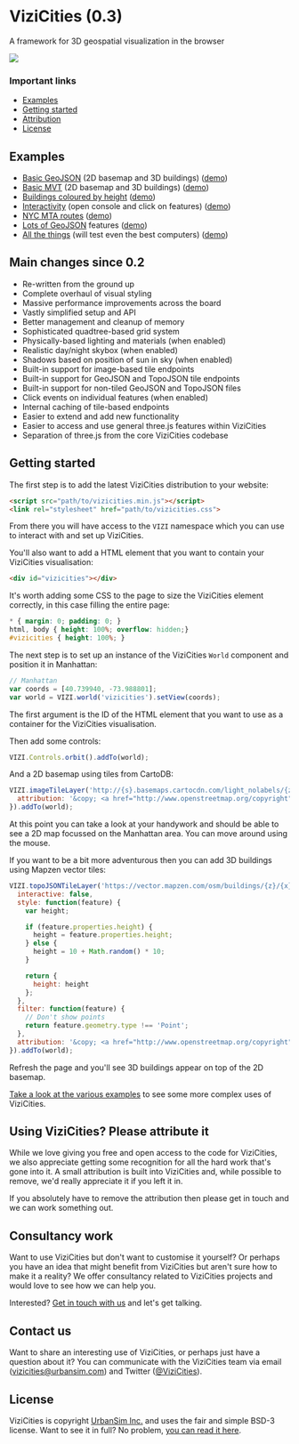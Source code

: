# ViziCities (0.3)

A framework for 3D geospatial visualization in the browser

[![](https://cloud.githubusercontent.com/assets/22612/16195132/1c0b2176-36f0-11e6-853b-3e93c04c4b17.gif)](https://raw.githack.com/robhawkes/vizicities/dev/examples/web-workers-all-the-things/index.html)


### Important links

* [Examples](#examples)
* [Getting started](#getting-started)
* [Attribution](#using-vizicities-please-attribute-it)
* [License](#license)


## Examples

* [Basic GeoJSON](https://github.com/robhawkes/vizicities/tree/dev/examples/web-workers-basic-geojson) (2D basemap and 3D buildings) ([demo](https://raw.githack.com/robhawkes/vizicities/dev/examples/web-workers-basic-geojson/index.html))
* [Basic MVT](https://github.com/robhawkes/vizicities/tree/dev/examples/web-workers-basic-mvt) (2D basemap and 3D buildings) ([demo](https://raw.githack.com/robhawkes/vizicities/dev/examples/web-workers-basic-mvt/index.html))
* [Buildings coloured by height](https://github.com/robhawkes/vizicities/tree/dev/examples/colour-by-height) ([demo](https://raw.githack.com/robhawkes/vizicities/dev/examples/colour-by-height/index.html))
* [Interactivity](https://github.com/robhawkes/vizicities/tree/dev/examples/interactive) (open console and click on features) ([demo](https://raw.githack.com/robhawkes/vizicities/dev/examples/interactive/index.html))
* [NYC MTA routes](https://github.com/robhawkes/vizicities/tree/dev/examples/mta-routes) ([demo](https://raw.githack.com/robhawkes/vizicities/dev/examples/mta-routes/index.html))
* [Lots of GeoJSON](https://github.com/robhawkes/vizicities/tree/dev/examples/lots-of-features) features ([demo](https://raw.githack.com/robhawkes/vizicities/dev/examples/lots-of-features/index.html))
* [All the things](https://github.com/robhawkes/vizicities/tree/dev/examples/web-workers-all-the-things) (will test even the best computers) ([demo](https://raw.githack.com/robhawkes/vizicities/dev/examples/web-workers-all-the-things/index.html))


## Main changes since 0.2

* Re-written from the ground up
* Complete overhaul of visual styling
* Massive performance improvements across the board
* Vastly simplified setup and API
* Better management and cleanup of memory
* Sophisticated quadtree-based grid system
* Physically-based lighting and materials (when enabled)
* Realistic day/night skybox (when enabled)
* Shadows based on position of sun in sky (when enabled)
* Built-in support for image-based tile endpoints
* Built-in support for GeoJSON and TopoJSON tile endpoints
* Built-in support for non-tiled GeoJSON and TopoJSON files
* Click events on individual features (when enabled)
* Internal caching of tile-based endpoints
* Easier to extend and add new functionality
* Easier to access and use general three.js features within ViziCities
* Separation of three.js from the core ViziCities codebase


## Getting started

The first step is to add the latest ViziCities distribution to your website:

```html
<script src="path/to/vizicities.min.js"></script>
<link rel="stylesheet" href="path/to/vizicities.css">
```

From there you will have access to the `VIZI` namespace which you can use to interact with and set up ViziCities.

You'll also want to add a HTML element that you want to contain your ViziCities visualisation:

```html
<div id="vizicities"></div>
```

It's worth adding some CSS to the page to size the ViziCities element correctly, in this case filling the entire page:

```css
* { margin: 0; padding: 0; }
html, body { height: 100%; overflow: hidden;}
#vizicities { height: 100%; }
```

The next step is to set up an instance of the ViziCities `World` component and position it in Manhattan:

```javascript
// Manhattan
var coords = [40.739940, -73.988801];
var world = VIZI.world('vizicities').setView(coords);
```

The first argument is the ID of the HTML element that you want to use as a container for the ViziCities visualisation.

Then add some controls:

```javascript
VIZI.Controls.orbit().addTo(world);
```

And a 2D basemap using tiles from CartoDB:

```javascript
VIZI.imageTileLayer('http://{s}.basemaps.cartocdn.com/light_nolabels/{z}/{x}/{y}.png', {
  attribution: '&copy; <a href="http://www.openstreetmap.org/copyright">OpenStreetMap</a> contributors, &copy; <a href="http://cartodb.com/attributions">CartoDB</a>'
}).addTo(world);
```

At this point you can take a look at your handywork and should be able to see a 2D map focussed on the Manhattan area. You can move around using the mouse.

If you want to be a bit more adventurous then you can add 3D buildings using Mapzen vector tiles:

```javascript
VIZI.topoJSONTileLayer('https://vector.mapzen.com/osm/buildings/{z}/{x}/{y}.topojson?api_key=vector-tiles-NT5Emiw', {
  interactive: false,
  style: function(feature) {
    var height;

    if (feature.properties.height) {
      height = feature.properties.height;
    } else {
      height = 10 + Math.random() * 10;
    }

    return {
      height: height
    };
  },
  filter: function(feature) {
    // Don't show points
    return feature.geometry.type !== 'Point';
  },
  attribution: '&copy; <a href="http://www.openstreetmap.org/copyright">OpenStreetMap</a> contributors, <a href="http://whosonfirst.mapzen.com#License">Who\'s On First</a>.'
}).addTo(world);
```

Refresh the page and you'll see 3D buildings appear on top of the 2D basemap.

[Take a look at the various examples](https://github.com/UDST/vizicities/tree/master/examples) to see some more complex uses of ViziCities.


## Using ViziCities? Please attribute it

While we love giving you free and open access to the code for ViziCities, we also appreciate getting some recognition for all the hard work that's gone into it. A small attribution is built into ViziCities and, while possible to remove, we'd really appreciate it if you left it in.

If you absolutely have to remove the attribution then please get in touch and we can work something out.


## Consultancy work

Want to use ViziCities but don't want to customise it yourself? Or perhaps you have an idea that might benefit from ViziCities but aren't sure how to make it a reality? We offer consultancy related to ViziCities projects and would love to see how we can help you.

Interested? [Get in touch with us](mailto:vizicities@urbansim.com) and let's get talking.


## Contact us

Want to share an interesting use of ViziCities, or perhaps just have a question about it? You can communicate with the ViziCities team via email ([vizicities@urbansim.com](mailto:vizicities@urbansim.com)) and Twitter ([@ViziCities](http://twitter.com/ViziCities)).


## License

ViziCities is copyright [UrbanSim Inc.](http://www.urbansim.com/) and uses the fair and simple BSD-3 license. Want to see it in full? No problem, [you can read it here](https://github.com/UDST/vizicities/blob/master/LICENSE).

